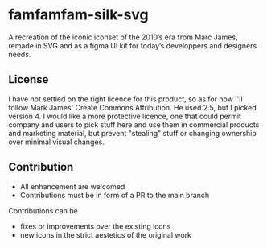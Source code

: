 # famfamfam-silk-svg
A recreation of the iconic iconset of the 2010’s era from Marc James, remade in SVG and as a figma UI kit for today’s developpers and designers needs.

## License

I have not settled on the right licence for this product, so as for now I'll follow Mark James' Create Commons Attribution. He used 2.5, but I picked version 4.
I would like a more protective licence, one that could permit company and users to pick stuff here and use them in commercial products and marketing material, but prevent "stealing" stuff or changing ownership over minimal visual changes.

## Contribution

- All enhancement are welcomed
- Contributions must be in form of a PR to the main branch

Contributions can be
- fixes or improvements over the existing icons
- new icons in the strict aestetics of the original work